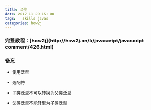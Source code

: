 ```yaml
---
title: 泛型
date: 2017-11-29 15：00
tags:   skills javas
categories: how2j
---
```


<h3>完整教程：[how2j](http://how2j.cn/k/javascript/javascript-comment/426.html)</h3>

<h3>备忘</h3>

- 使用泛型

- 通配符

- 子类泛型不可以转换为父类泛型

- 父类泛型不能转型为子类泛型

